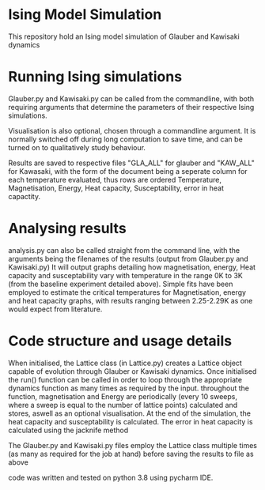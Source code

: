 # Ising Model Simulation

This repository hold an Ising model simulation of Glauber and Kawisaki dynamics

# Running Ising simulations

Glauber.py and Kawisaki.py can be called from the commandline, with both requiring arguments that determine the parameters of their respective Ising simulations.

Visualisation is also optional, chosen through a commandline argument. It is normally switched off during long computation to save time, and can be turned on to qualitatively study behaviour.

Results are saved to respective files "GLA_ALL" for glauber and "KAW_ALL" for Kawasaki, with the form of the document being a seperate column for each temperature evaluated, thus rows are ordered Temperature, Magnetisation, Energy, Heat capacity, Susceptability, error in heat capactity.





# Analysing results

analysis.py can also be called straight from the command line, with the arguments being the filenames of the results (output from Glauber.py and Kawisaki.py)
It will output graphs detailing how magnetisation, energy, Heat capacity and susceptability vary with temperature in the range 0K to 3K (from the baseline experiment detailed above).
Simple fits have been employed to estimate the critical temperatures for Magnetisation, energy and heat capacity graphs, with results ranging between 2.25-2.29K as one would expect from literature.



# Code structure and usage details

When initialised, the Lattice class (in Lattice.py) creates a Lattice object capable of evolution through Glauber or Kawisaki dynamics. Once initialised the run() function can be called in order to loop through the appropriate dynamics function as many times as required by the input. throughout the function, magnetisation and Energy are periodically (every 10 sweeps, where a sweep is equal to the number of lattice points) calculated and stores, aswell as an optional visualisation. At the end of the simulation, the heat capacity and susceptability is calculated. The error in heat capacity is calculated using the jacknife method

The Glauber.py and Kawisaki.py files employ the Lattice class multiple times (as many as required for the job at hand) before saving the results to file as above

code was written and tested on python 3.8 using pycharm IDE. 
